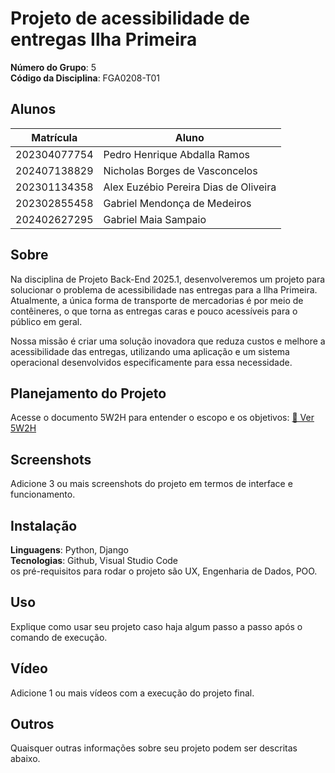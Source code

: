 # Projeto de acessibilidade de entregas Ilha Primeira

**Número do Grupo**: 5<br>
**Código da Disciplina**: FGA0208-T01<br>

## Alunos
|Matrícula | Aluno |
| -- | -- |
| 202304077754 |  Pedro Henrique Abdalla Ramos |
| 202407138829 |  Nicholas Borges de Vasconcelos |
| 202301134358 |  Alex Euzébio Pereira Dias de Oliveira |
| 202302855458 |  Gabriel Mendonça de Medeiros |
| 202402627295 |  Gabriel Maia Sampaio |

## Sobre 
Na disciplina de Projeto Back-End 2025.1, desenvolveremos um projeto para solucionar o problema de acessibilidade nas entregas para a Ilha Primeira. Atualmente, a única forma de transporte de mercadorias é por meio de contêineres, o que torna as entregas caras e pouco acessíveis para o público em geral.

Nossa missão é criar uma solução inovadora que reduza custos e melhore a acessibilidade das entregas, utilizando uma aplicação e um sistema operacional desenvolvidos especificamente para essa necessidade.

## Planejamento do Projeto
Acesse o documento 5W2H para entender o escopo e os objetivos:  [📄 Ver 5W2H](docs/base/5w2h.md)

## Screenshots
Adicione 3 ou mais screenshots do projeto em termos de interface e funcionamento.

## Instalação 
**Linguagens**: Python, Django<br>
**Tecnologias**: Github, Visual Studio Code<br>
 os pré-requisitos para rodar o projeto são UX, Engenharia de Dados, POO.

## Uso 
Explique como usar seu projeto caso haja algum passo a passo após o comando de execução.

## Vídeo
Adicione 1 ou mais vídeos com a execução do projeto final.

## Outros 
Quaisquer outras informações sobre seu projeto podem ser descritas abaixo.
